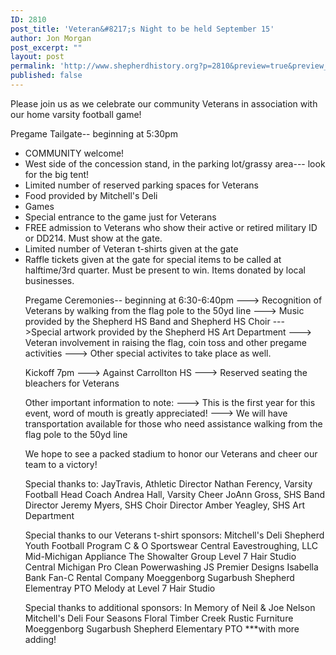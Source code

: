 ```yaml
---
ID: 2810
post_title: 'Veteran&#8217;s Night to be held September 15'
author: Jon Morgan
post_excerpt: ""
layout: post
permalink: 'http://www.shepherdhistory.org?p=2810&preview=true&preview_id=2810'
published: false
---
```

Please join us as we celebrate our community Veterans in association with our home varsity football game!

Pregame Tailgate-- beginning at 5:30pm
<ul>
 	<li>COMMUNITY welcome!</li>
 	<li>West side of the concession stand, in the parking lot/grassy area--- look for the big tent!</li>
 	<li>Limited number of reserved parking spaces for Veterans</li>
 	<li>Food provided by Mitchell's Deli</li>
 	<li>Games</li>
 	<li>Special entrance to the game just for Veterans</li>
 	<li>FREE admission to Veterans who show their active or retired military ID or DD214. Must show at the gate.</li>
 	<li>Limited number of Veteran t-shirts given at the gate</li>
 	<li>Raffle tickets given at the gate for special items to be called at halftime/3rd quarter. Must be present to win. Items donated by local businesses.

Pregame Ceremonies-- beginning at 6:30-6:40pm
---&gt; Recognition of Veterans by walking from the flag pole to the 50yd line
---&gt; Music provided by the Shepherd HS Band and Shepherd HS Choir
---&gt;Special artwork provided by the Shepherd HS Art Department
---&gt; Veteran involvement in raising the flag, coin toss and other pregame activities
---&gt; Other special activites to take place as well.

Kickoff 7pm
---&gt; Against Carrollton HS
---&gt; Reserved seating the bleachers for Veterans

Other important information to note:
---&gt; This is the first year for this event, word of mouth is greatly appreciated!
---&gt; We will have transportation available for those who need assistance walking from the flag pole to the 50yd line

We hope to see a packed stadium to honor our Veterans and cheer our team to a victory!

Special thanks to:
JayTravis, Athletic Director
Nathan Ferency, Varsity Football Head Coach
Andrea Hall, Varsity Cheer
JoAnn Gross, SHS Band Director
Jeremy Myers, SHS Choir Director
Amber Yeagley, SHS Art Department

Special thanks to our Veterans t-shirt sponsors:
Mitchell's Deli
Shepherd Youth Football Program
C &amp; O Sportswear
Central Eavestroughing, LLC
Mid-Michigan Appliance
The Showalter Group
Level 7 Hair Studio
Central Michigan Pro Clean Powerwashing
JS Premier Designs
Isabella Bank
Fan-C Rental Company
Moeggenborg Sugarbush
Shepherd Elementray PTO
Melody at Level 7 Hair Studio

Special thanks to additional sponsors:
In Memory of Neil &amp; Joe Nelson
Mitchell's Deli
Four Seasons Floral
Timber Creek Rustic Furniture
Moeggenborg Sugarbush
Shepherd Elementary PTO
***with more adding!</li>
</ul>